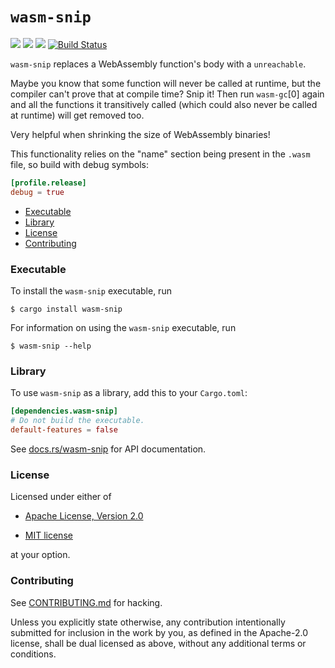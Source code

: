 # `wasm-snip`

[![](https://docs.rs/wasm-snip/badge.svg)](https://docs.rs/wasm-snip/) [![](https://img.shields.io/crates/v/wasm-snip.svg)](https://crates.io/crates/wasm-snip) [![](https://img.shields.io/crates/d/wasm-snip.png)](https://crates.io/crates/wasm-snip) [![Build Status](https://travis-ci.org/fitzgen/wasm-snip.png?branch=master)](https://travis-ci.org/fitzgen/wasm-snip)

`wasm-snip` replaces a WebAssembly function's body with a `unreachable`.

Maybe you know that some function will never be called at runtime, but the
compiler can't prove that at compile time? Snip it! Then run `wasm-gc`[0] again
and all the functions it transitively called (which could also never be called
at runtime) will get removed too.

Very helpful when shrinking the size of WebAssembly binaries!

This functionality relies on the "name" section being present in the `.wasm`
file, so build with debug symbols:

```toml
[profile.release]
debug = true
```

* [Executable](#executable)
* [Library](#library)
* [License](#license)
* [Contributing](#contributing)

### Executable

To install the `wasm-snip` executable, run

```
$ cargo install wasm-snip
```

For information on using the `wasm-snip` executable, run

```
$ wasm-snip --help
```

### Library

To use `wasm-snip` as a library, add this to your `Cargo.toml`:

```toml
[dependencies.wasm-snip]
# Do not build the executable.
default-features = false
```

See [docs.rs/wasm-snip][docs] for API documentation.

[docs]: https://docs.rs/wasm-snip

### License

Licensed under either of

 * [Apache License, Version 2.0](http://www.apache.org/licenses/LICENSE-2.0)

 * [MIT license](http://opensource.org/licenses/MIT)

at your option.

### Contributing

See
[CONTRIBUTING.md](https://github.com/fitzgen/wasm-snip/blob/master/CONTRIBUTING.md)
for hacking.

Unless you explicitly state otherwise, any contribution intentionally submitted
for inclusion in the work by you, as defined in the Apache-2.0 license, shall be
dual licensed as above, without any additional terms or conditions.

